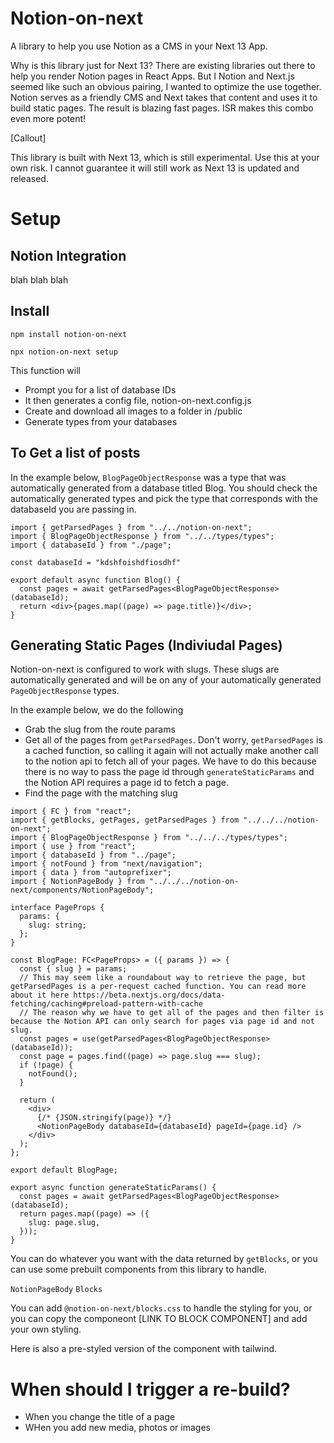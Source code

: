 # Notion-on-next

A library to help you use Notion as a CMS in your Next 13 App.

Why is this library just for Next 13? There are existing libraries out there to help you render Notion pages in React Apps. But I Notion and Next.js seemed like such an obvious pairing, I wanted to optimize the use together. Notion serves as a friendly CMS and Next takes that content and uses it to build static pages. The result is blazing fast pages. ISR makes this combo even more potent!

[Callout]

This library is built with Next 13, which is still experimental. Use this at your own risk. I cannot guarantee it will still work as Next 13 is updated and released.

# Setup

## Notion Integration

blah blah blah

## Install

`npm install notion-on-next`

`npx notion-on-next setup`

This function will

- Prompt you for a list of database IDs
- It then generates a config file, notion-on-next.config.js
- Create and download all images to a folder in /public
- Generate types from your databases

## To Get a list of posts

In the example below, `BlogPageObjectResponse` was a type that was automatically generated from a database titled Blog. You should check the automatically generated types and pick the type that corresponds with the databaseId you are passing in.

```
import { getParsedPages } from "../../notion-on-next";
import { BlogPageObjectResponse } from "../../types/types";
import { databaseId } from "./page";

const databaseId = "kdshfoishdfiosdhf"

export default async function Blog() {
  const pages = await getParsedPages<BlogPageObjectResponse>(databaseId);
  return <div>{pages.map((page) => page.title)}</div>;
}
```

## Generating Static Pages (Indiviudal Pages)

Notion-on-next is configured to work with slugs. These slugs are automatically generated and will be on any of your automatically generated `PageObjectResponse` types.

In the example below, we do the following

- Grab the slug from the route params
- Get all of the pages from `getParsedPages`. Don't worry, `getParsedPages` is a cached function, so calling it again will not actually make another call to the notion api to fetch all of your pages. We have to do this because there is no way to pass the page id through `generateStaticParams` and the Notion API requires a page id to fetch a page.
- Find the page with the matching slug

```
import { FC } from "react";
import { getBlocks, getPages, getParsedPages } from "../../../notion-on-next";
import { BlogPageObjectResponse } from "../../../types/types";
import { use } from "react";
import { databaseId } from "../page";
import { notFound } from "next/navigation";
import { data } from "autoprefixer";
import { NotionPageBody } from "../../../notion-on-next/components/NotionPageBody";

interface PageProps {
  params: {
    slug: string;
  };
}

const BlogPage: FC<PageProps> = ({ params }) => {
  const { slug } = params;
  // This may seem like a roundabout way to retrieve the page, but getParsedPages is a per-request cached function. You can read more about it here https://beta.nextjs.org/docs/data-fetching/caching#preload-pattern-with-cache
  // The reason why we have to get all of the pages and then filter is because the Notion API can only search for pages via page id and not slug.
  const pages = use(getParsedPages<BlogPageObjectResponse>(databaseId));
  const page = pages.find((page) => page.slug === slug);
  if (!page) {
    notFound();
  }

  return (
    <div>
      {/* {JSON.stringify(page)} */}
      <NotionPageBody databaseId={databaseId} pageId={page.id} />
    </div>
  );
};

export default BlogPage;

export async function generateStaticParams() {
  const pages = await getParsedPages<BlogPageObjectResponse>(databaseId);
  return pages.map((page) => ({
    slug: page.slug,
  }));
}

```

You can do whatever you want with the data returned by `getBlocks`, or you can use some prebuilt components from this library to handle.

`NotionPageBody`
`Blocks`

You can add `@notion-on-next/blocks.css` to handle the styling for you, or you can copy the componeont [LINK TO BLOCK COMPONENT] and add your own styling.

Here is also a pre-styled version of the component with tailwind.

# When should I trigger a re-build?

- When you change the title of a page
- WHen you add new media, photos or images
